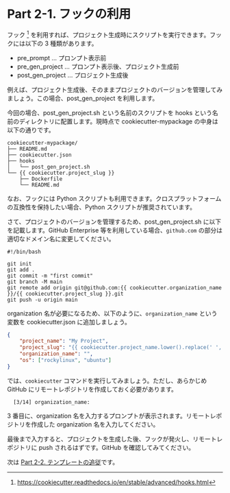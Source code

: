 # Part 2-1. フックの利用

フック [^1] を利用すれば、プロジェクト生成時にスクリプトを実行できます。フックには以下の 3 種類があります。

- pre_prompt ... プロンプト表示前
- pre_gen_project ... プロンプト表示後、プロジェクト生成前
- post_gen_project ... プロジェクト生成後

例えば、プロジェクト生成後、そのままプロジェクトのバージョンを管理してみましょう。この場合、post_gen_project を利用します。

今回の場合、post_gen_project.sh という名前のスクリプトを hooks という名前のディレクトリに配置します。現時点で cookiecutter-mypackage の中身は以下の通りです。

```Text
cookiecutter-mypackage/
├── README.md
├── cookiecutter.json
├── hooks
│   └── post_gen_project.sh
└── {{ cookiecutter.project_slug }}
    ├── Dockerfile
    └── README.md
```

なお、フックには Python スクリプトも利用できます。クロスプラットフォームの互換性を保持したい場合、Python スクリプトが推奨されています。

さて、プロジェクトのバージョンを管理するため、post_gen_project.sh に以下を記載します。GitHub Enterprise 等を利用している場合、`github.com` の部分は適切なドメイン名に変更してください。

```Shell
#!/bin/bash

git init
git add .
git commit -m "first commit"
git branch -M main
git remote add origin git@github.com:{{ cookiecutter.organization_name }}/{{ cookiecutter.project_slug }}.git
git push -u origin main
```

organization 名が必要になるため、以下のように、`organization_name` という変数を cookiecutter.json に追加しましょう。

```JSON
{
    "project_name": "My Project",
    "project_slug": "{{ cookiecutter.project_name.lower().replace(' ', '_').replace('-', '_') }}",
    "organization_name": "",
    "os": ["rockylinux", "ubuntu"]
}
```

では、`cookiecutter` コマンドを実行してみましょう。ただし、あらかじめ GitHub にリモートレポジトリを作成しておく必要があります。

```Shell
  [3/14] organization_name:
```

3 番目に、organization 名を入力するプロンプトが表示されます。リモートレポジトリを作成した organization 名を入力してください。

最後まで入力すると、プロジェクトを生成した後、フックが発火し、リモートレポジトリに push されるはずです。GitHub を確認してみてください。

次は [Part 2-2. テンプレートの追従](../part-2-2)です。

[^1]: https://cookiecutter.readthedocs.io/en/stable/advanced/hooks.html
